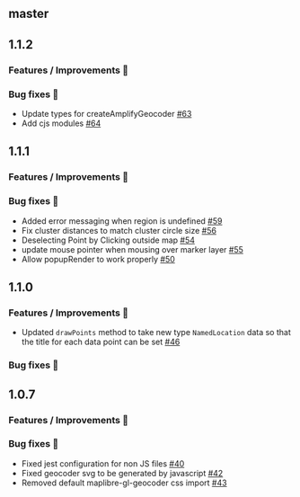 ## master

## 1.1.2

### Features / Improvements 🚀

### Bug fixes 🐛

- Update types for createAmplifyGeocoder [#63](https://github.com/aws-amplify/maplibre-gl-js-amplify/pull/63)
- Add cjs modules [#64](https://github.com/aws-amplify/maplibre-gl-js-amplify/pull/64)

## 1.1.1

### Features / Improvements 🚀

### Bug fixes 🐛

- Added error messaging when region is undefined [#59](https://github.com/aws-amplify/maplibre-gl-js-amplify/pull/59)
- Fix cluster distances to match cluster circle size [#56](https://github.com/aws-amplify/maplibre-gl-js-amplify/pull/56)
- Deselecting Point by Clicking outside map [#54](https://github.com/aws-amplify/maplibre-gl-js-amplify/pull/54)
- update mouse pointer when mousing over marker layer [#55](https://github.com/aws-amplify/maplibre-gl-js-amplify/pull/55)
- Allow popupRender to work properly [#50](https://github.com/aws-amplify/maplibre-gl-js-amplify/pull/50)

## 1.1.0

### Features / Improvements 🚀

- Updated `drawPoints` method to take new type `NamedLocation` data so that the title for each data point can be set [#46](https://github.com/aws-amplify/maplibre-gl-js-amplify/pull/46)

### Bug fixes 🐛

## 1.0.7

### Features / Improvements 🚀

### Bug fixes 🐛

- Fixed jest configuration for non JS files [#40](https://github.com/aws-amplify/maplibre-gl-js-amplify/pull/40)
- Fixed geocoder svg to be generated by javascript [#42](https://github.com/aws-amplify/maplibre-gl-js-amplify/pull/42)
- Removed default maplibre-gl-geocoder css import [#43](https://github.com/aws-amplify/maplibre-gl-js-amplify/pull/43)
